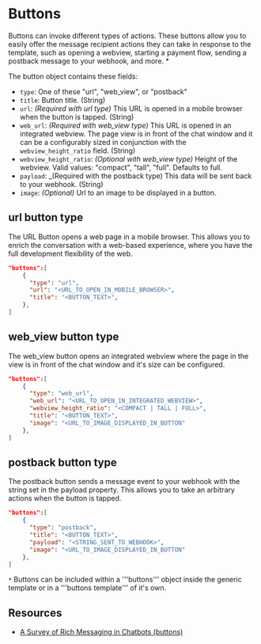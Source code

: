 # Buttons

Buttons can invoke different types of actions. These buttons allow you to easily offer the message recipient actions they can take in response to the template, such as opening a webview, starting a payment flow, sending a postback message to your webhook, and more. *

The button object contains these fields:

- `type`: One of these "url", "web_view", or "postback"
- `title`: Button title. (String)
- `url`: _(Required with url type)_ This URL is opened in a mobile browser when the button is tapped.  (String)
- `web_url`: _(Required with web_view type)_ This URL is opened in an integrated webview. The page view is in front of the chat window and it can be a configurably sized in conjunction with the `webview_height_ratio` field.  (String)
- `webview_height_ratio`: _(Optional with web_view type)_ Height of the webview. Valid values: "compact", "tall", "full". Defaults to full.
- `payload`: _(Required with the postback type) This data will be sent back to your webhook. (String)
- `image`: _(Optional)_ Url to an image to be displayed in a button.

## url button type

The URL Button opens a web page in a mobile browser. This allows you to enrich the conversation with a web-based experience, where you have the full development flexibility of the web.

```json
"buttons":[
    {
      "type": "url",
      "url": "<URL_TO_OPEN_IN_MOBILE_BROWSER>",
      "title": "<BUTTON_TEXT>",
    },
]
```

## web_view button type

The web_view button opens an integrated webview where the page in the view is in front of the chat window and it's size can be configured.

```json
"buttons":[
    {
      "type": "web_url",
      "web_url": "<URL_TO_OPEN_IN_INTEGRATED_WEBVIEW>",
      "webview_height_ratio": "<COMPACT | TALL | FULL>",
      "title": "<BUTTON_TEXT>",
      "image": "<URL_TO_IMAGE_DISPLAYED_IN_BUTTON"
    },
]
```

## postback button type

The postback button sends a message event to your webhook with the string set in the payload property. This allows you to take an arbitrary actions when the button is tapped.

```json
"buttons":[
    {
      "type": "postback",
      "title": "<BUTTON_TEXT>",
      "payload": "<STRING_SENT_TO_WEBHOOK>",
      "image": "<URL_TO_IMAGE_DISPLAYED_IN_BUTTON"
    },
]
```

`*` Buttons can be included within a '''buttons''' object inside the generic template or in a '''buttons template''' of it's own. 

## Resources

- [A Survey of Rich Messaging in Chatbots (buttons)](https://github.com/WideChat/Rocket.Chat.Android/wiki/A-Survey-of-Rich-Messaging-in-Chatbots#buttons)
